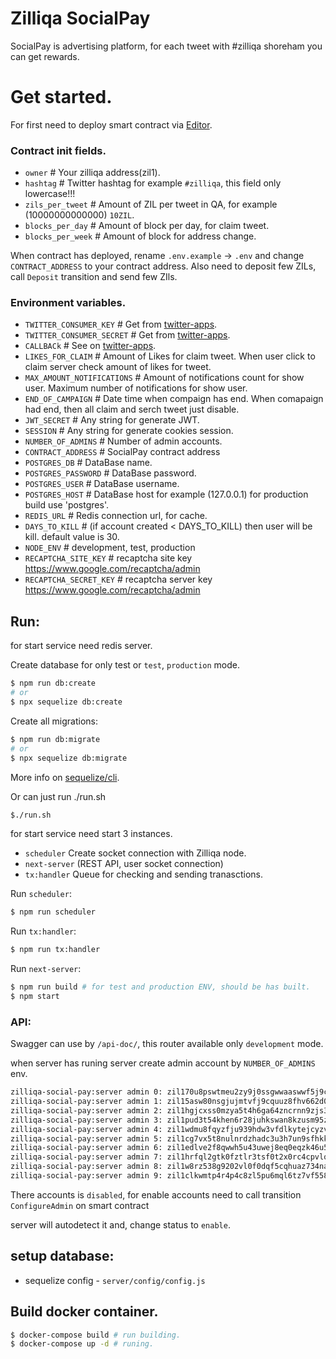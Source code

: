 # Zilliqa SocialPay

SocialPay is advertising platform, for each tweet with #zilliqa shoreham you can get rewards.

# Get started.

For first need to deploy smart contract via [Editor](https://zilpay.xyz/app/Editor).

### Contract init fields.
 * `owner` # Your zilliqa address(zil1).
 * `hashtag` # Twitter hashtag for example `#zilliqa`, this field only lowercase!!!
 * `zils_per_tweet` # Amount of ZIL per tweet in QA, for example (10000000000000) `10ZIL`.
 * `blocks_per_day` # Amount of block per day, for claim tweet.
 * `blocks_per_week` # Amount of block for address change.

When contract has deployed, rename `.env.example` -> `.env` and change `CONTRACT_ADDRESS` to your contract address.
Also need to deposit few ZILs, call `Deposit` transition and send few ZIls.

### Environment variables.
 * `TWITTER_CONSUMER_KEY` # Get from [twitter-apps](https://developer.twitter.com/en/apps).
 * `TWITTER_CONSUMER_SECRET` # Get from [twitter-apps](https://developer.twitter.com/en/apps).
 * `CALLBACk` # See on [twitter-apps](https://developer.twitter.com/en/apps).
 * `LIKES_FOR_CLAIM` #  Amount of Likes for claim tweet. When user click to claim server check amount of likes for tweet.
 * `MAX_AMOUNT_NOTIFICATIONS` # Amount of notifications count for show user. Maximum number of notifications for show user.
 * `END_OF_CAMPAIGN` # Date time when compaign has end. When comapaign had end, then all claim and serch tweet just disable.
 * `JWT_SECRET` # Any string for generate JWT.
 * `SESSION` # Any string for generate cookies session.
 * `NUMBER_OF_ADMINS` # Number of admin accounts.
 * `CONTRACT_ADDRESS` # SocialPay contract address
 * `POSTGRES_DB` # DataBase name.
 * `POSTGRES_PASSWORD` # DataBase password.
 * `POSTGRES_USER` # DataBase username.
 * `POSTGRES_HOST` # DataBase host for example (127.0.0.1) for production build use 'postgres'.
 * `REDIS_URL` # Redis connection url, for cache.
 * `DAYS_TO_KILL` # (if account created < DAYS_TO_KILL) then user will be kill. default value is 30.
 * `NODE_ENV` # development, test, production
 * `RECAPTCHA_SITE_KEY` # recaptcha site key https://www.google.com/recaptcha/admin
 * `RECAPTCHA_SECRET_KEY` # recaptcha server key https://www.google.com/recaptcha/admin

## Run:
for start service need redis server.

Create database for only test or `test`, `production` mode.
```bash
$ npm run db:create
# or
$ npx sequelize db:create
```

Create all migrations:
```bash
$ npm run db:migrate
# or
$ npx sequelize db:migrate
```
More info on [sequelize/cli](https://github.com/sequelize/cli).

Or can just run ./run.sh
```bash
$./run.sh
```
for start service need start 3 instances.

 * `scheduler` Create socket connection with Zilliqa node.
 * `next-server` (REST API, user socket connection) 
 * `tx:handler` Queue for checking and sending tranasctions.

Run `scheduler`:
```bash
$ npm run scheduler
```

Run `tx:handler`:
```bash
$ npm run tx:handler
```

Run `next-server`:
```bash
$ npm run build # for test and production ENV, should be has built.
$ npm start
```

### API:

Swagger can use by `/api-doc/`, this router available only `development` mode.

when server has runing server create admin account by `NUMBER_OF_ADMINS` env.
```bash
zilliqa-social-pay:server admin 0: zil170u8pswtmeu2zy9j0ssgwwaaswwf5j9c63rdq7, balance: 0, status: disabled
zilliqa-social-pay:server admin 1: zil15asw80nsgjujmtvfj9cquuz8fhv662d0nyuqe9, balance: 0, status: disabled
zilliqa-social-pay:server admin 2: zil1hgjcxss0mzya5t4h6ga64zncrnn9zjs3yew5h6, balance: 0, status: disabled
zilliqa-social-pay:server admin 3: zil1pud3t54khen6r28juhkswan8kzusm95z92u0lv, balance: 0, status: disabled
zilliqa-social-pay:server admin 4: zil1wdmu8fqyzfju939hdw3vfdlkytejcyzvlrwy93, balance: 0, status: disabled
zilliqa-social-pay:server admin 5: zil1cg7vx5t8nulnrdzhadc3u3h7un9sfhkkjhv8lg, balance: 0, status: disabled
zilliqa-social-pay:server admin 6: zil1edlve2f8qwwh5u43uwej8eq0eqzk46u5sl88sw, balance: 0, status: disabled
zilliqa-social-pay:server admin 7: zil1hrfql2gtk0fztlr3tsf0t2x0rc4cpvlq3j2xym, balance: 0, status: disabled
zilliqa-social-pay:server admin 8: zil1w8rz538g9202vl0f0dqf5cqhuaz734na0g6qwn, balance: 0, status: disabled
zilliqa-social-pay:server admin 9: zil1clkwmtp4r4p4c8zl5pu6mql6tz7vf558tjrw2t, balance: 0, status: disabled
```
There accounts is `disabled`, for enable accounts need to call transition `ConfigureAdmin` on smart contract

server will autodetect it and, change status to `enable`.

## setup database:
  * sequelize config - `server/config/config.js`

## Build docker container.

```bash
$ docker-compose build # run building.
$ docker-compose up -d # runing.
```


